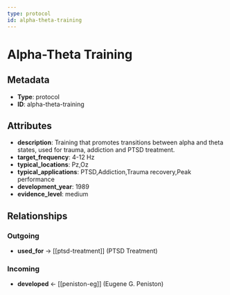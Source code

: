 ```yaml
---
type: protocol
id: alpha-theta-training
---
```


# Alpha-Theta Training

## Metadata

- **Type**: protocol
- **ID**: alpha-theta-training

## Attributes

- **description**: Training that promotes transitions between alpha and theta states, used for trauma, addiction and PTSD treatment.
- **target_frequency**: 4-12 Hz
- **typical_locations**: Pz,Oz
- **typical_applications**: PTSD,Addiction,Trauma recovery,Peak performance
- **development_year**: 1989
- **evidence_level**: medium

## Relationships

### Outgoing

- **used_for** → [[ptsd-treatment]] (PTSD Treatment)

### Incoming

- **developed** ← [[peniston-eg]] (Eugene G. Peniston)

